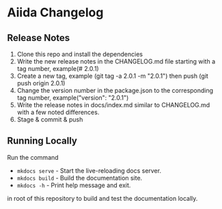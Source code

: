 # Aiida Changelog

## Release Notes 

1) Clone this repo and install the dependencies
2) Write the new release notes in the CHANGELOG.md file starting with a tag number, example(# 2.0.1)
3) Create a new tag, example (git tag -a 2.0.1 -m "2.0.1") then push (git push origin 2.0.1)
4) Change the version number in the package.json to the corresponding tag number, example("version": "2.0.1")
5) Write the release notes in docs/index.md similar to CHANGELOG.md with a few noted differences. 
6) Stage & commit & push

## Running Locally 

Run the command 
* `mkdocs serve` - Start the live-reloading docs server.
* `mkdocs build` - Build the documentation site.
* `mkdocs -h` - Print help message and exit.

in root of this repository to build and test the documentation locally.